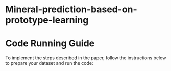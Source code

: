# Mineral-prediction-based-on-prototype-learning
# Code Running Guide
To implement the steps described in the paper, follow the instructions below to prepare your dataset and run the code:
